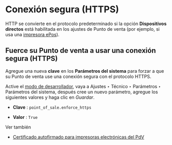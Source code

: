# Conexión segura (HTTPS)

HTTP se convierte en el protocolo predeterminado si la opción **Dispositivos
directos** está habilitada en los ajustes de Punto de venta (por ejemplo, si
usa una [impresora ePos](epos_printers)).

## Fuerce su Punto de venta a usar una conexión segura (HTTPS)

Agregue una nueva **clave** en los **Parámetros del sistema** para forzar a
que su Punto de venta use una conexión segura con el protocolo HTTPS.

Active el [modo de
desarrollador](../../../general/developer_mode#developer-mode), vaya a
Ajustes ‣ Técnico ‣ Parámetros ‣ Parámetros del sistema, después cree un nuevo
parámetro, agregue los siguientes valores y haga clic en _Guardar_.

  * **Clave** : `point_of_sale.enforce_https`

  * **Valor** : `True`

<div class="alert alert-secondary">
<p class="alert-title">
Ver también</p><ul>
<li><p><a href="epos_ssc">Certificado autofirmado para impresoras electrónicas del PdV</a></p></li>
</ul>
</div>


